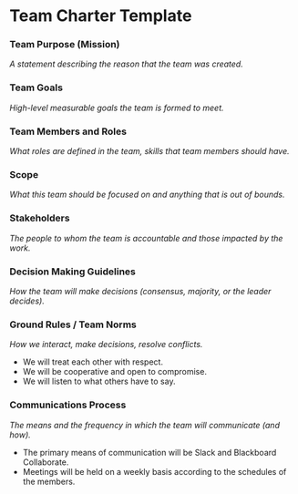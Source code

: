 # Team Charter Template

### Team Purpose (Mission)

*A statement describing the reason that the team was created.*

### Team Goals

*High-level measurable goals the team is formed to meet.*

### Team Members and Roles

*What roles are defined in the team, skills that team members should have.*

### Scope

*What this team should be focused on and anything that is out of bounds.*

### Stakeholders

*The people to whom the team is accountable and those impacted by the work.*

### Decision Making Guidelines

*How the team will make decisions (consensus, majority, or the leader decides).*

### Ground Rules / Team Norms

*How we interact, make decisions, resolve conflicts.*

 - We will treat each other with respect.
 - We will be cooperative and open to compromise.
 - We will listen to what others have to say.

### Communications Process

*The means and the frequency in which the team will communicate (and how).*

- The primary means of communication will be Slack and Blackboard Collaborate.
- Meetings will be held on a weekly basis according to the schedules of the members.
